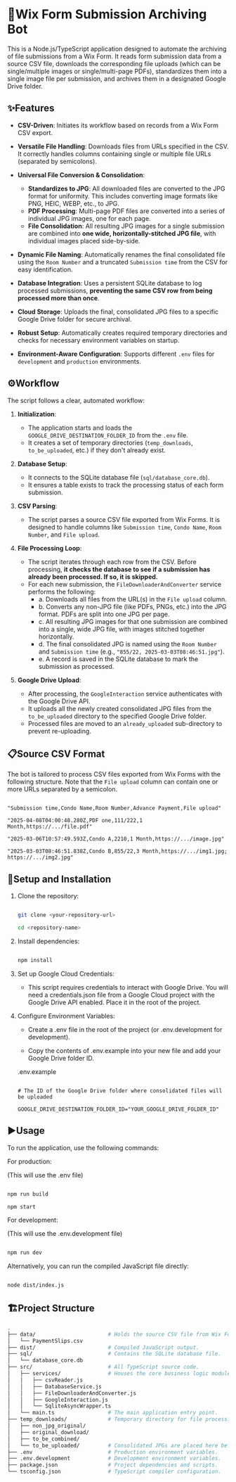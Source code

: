 # 📜Wix Form Submission Archiving Bot

This is a Node.js/TypeScript application designed to automate the archiving of file submissions from a Wix Form. It reads form submission data from a source CSV file, downloads the corresponding file uploads (which can be single/multiple images or single/multi-page PDFs), standardizes them into a single image file per submission, and archives them in a designated Google Drive folder.

## ✨Features

-   **CSV-Driven**: Initiates its workflow based on records from a Wix Form CSV export.

-   **Versatile File Handling**: Downloads files from URLs specified in the CSV. It correctly handles columns containing single or multiple file URLs (separated by semicolons).

-   **Universal File Conversion & Consolidation**:
    -   **Standardizes to JPG**: All downloaded files are converted to the JPG format for uniformity. This includes converting image formats like PNG, HEIC, WEBP, etc., to JPG.
    -   **PDF Processing**: Multi-page PDF files are converted into a series of individual JPG images, one for each page.
    -   **File Consolidation**: All resulting JPG images for a single submission are combined into **one wide, horizontally-stitched JPG file**, with individual images placed side-by-side.

-   **Dynamic File Naming**: Automatically renames the final consolidated file using the `Room Number` and a truncated `Submission time` from the CSV for easy identification.

-   **Database Integration**: Uses a persistent SQLite database to log processed submissions, **preventing the same CSV row from being processed more than once**.

-   **Cloud Storage**: Uploads the final, consolidated JPG files to a specific Google Drive folder for secure archival.

-   **Robust Setup**: Automatically creates required temporary directories and checks for necessary environment variables on startup.

-   **Environment-Aware Configuration**: Supports different `.env` files for `development` and `production` environments.

## ⚙️Workflow

The script follows a clear, automated workflow:

1.  **Initialization**:
    -   The application starts and loads the `GOOGLE_DRIVE_DESTINATION_FOLDER_ID` from the `.env` file.
    -   It creates a set of temporary directories (`temp_downloads`, `to_be_uploaded`, etc.) if they don't already exist.

2.  **Database Setup**:
    -   It connects to the SQLite database file (`sql/database_core.db`).
    -   It ensures a table exists to track the processing status of each form submission.

3.  **CSV Parsing**:
    -   The script parses a source CSV file exported from Wix Forms. It is designed to handle columns like `Submission time`, `Condo Name`, `Room Number`, and `File upload`.

4.  **File Processing Loop**:
    -   The script iterates through each row from the CSV. Before processing, **it checks the database to see if a submission has already been processed. If so, it is skipped.**
    -   For each new submission, the `FileDownloaderAndConverter` service performs the following:
        -   a. Downloads all files from the URL(s) in the `File upload` column.
        -   b. Converts any non-JPG file (like PDFs, PNGs, etc.) into the JPG format. PDFs are split into one JPG per page.
        -   c. All resulting JPG images for that one submission are combined into a single, wide JPG file, with images stitched together horizontally.
        -   d. The final consolidated JPG is named using the `Room Number` and `Submission time` (e.g., `"855/22, 2025-03-03T08:46:51.jpg"`).
        -   e. A record is saved in the SQLite database to mark the submission as processed.

5.  **Google Drive Upload**:
    -   After processing, the `GoogleInteraction` service authenticates with the Google Drive API.
    -   It uploads all the newly created consolidated JPG files from the `to_be_uploaded` directory to the specified Google Drive folder.
    -   Processed files are moved to an `already_uploaded` sub-directory to prevent re-uploading.

## 📋Source CSV Format
The bot is tailored to process CSV files exported from Wix Forms with the following structure. Note that the `File upload` column can contain one or more URLs separated by a semicolon.

```csv

"Submission time,Condo Name,Room Number,Advance Payment,File upload"

"2025-04-08T04:00:48.280Z,PDF one,111/222,1 Month,https://.../file.pdf"

"2025-03-06T10:57:49.593Z,Condo A,2210,1 Month,https://.../image.jpg"

"2025-03-03T08:46:51.838Z,Condo B,855/22,3 Month,https://.../img1.jpg; https://.../img2.jpg"

```

## 🚀Setup and Installation

1.  Clone the repository:

    ```sh

    git clone <your-repository-url>

    cd <repository-name>

    ```

2.  Install dependencies:

    ```sh

    npm install

    ```

3.  Set up Google Cloud Credentials:

    -   This script requires credentials to interact with Google Drive. You will need a credentials.json file from a Google Cloud project with the Google Drive API enabled. Place it in the root of the project.

4.  Configure Environment Variables:

    -   Create a .env file in the root of the project (or .env.development for development).

    -   Copy the contents of .env.example into your new file and add your Google Drive folder ID.

    .env.example

    ```env

    # The ID of the Google Drive folder where consolidated files will be uploaded

    GOOGLE_DRIVE_DESTINATION_FOLDER_ID="YOUR_GOOGLE_DRIVE_FOLDER_ID"

    ```

## ▶️Usage

To run the application, use the following commands:

For production:

(This will use the .env file)

```sh

npm run build

npm start

```

For development:

(This will use the .env.development file)

```sh

npm run dev

```

Alternatively, you can run the compiled JavaScript file directly:

```sh

node dist/index.js

```

## 🏗️Project Structure

```sh
.
├── data/                       # Holds the source CSV file from Wix Forms.
│   └── PaymentSlips.csv
├── dist/                       # Compiled JavaScript output.
├── sql/                        # Contains the SQLite database file.
│   └── database_core.db
├── src/                        # All TypeScript source code.
│   ├── services/               # Houses the core business logic modules.
│   │   ├── csvReader.js
│   │   ├── DatabaseService.js
│   │   ├── FileDownloaderAndConverter.js
│   │   ├── GoogleInteraction.js
│   │   └── SqliteAsyncWrapper.ts
│   └── main.ts                 # The main application entry point.
├── temp_downloads/             # Temporary directory for file processing.
│   ├── non_jpg_original/
│   ├── original_download/
│   ├── to_be_combined/
│   └── to_be_uploaded/         # Consolidated JPGs are placed here before upload.
├── .env                        # Production environment variables.
├── .env.development            # Development environment variables.
├── package.json                # Project dependencies and scripts.
└── tsconfig.json               # TypeScript compiler configuration.
```
